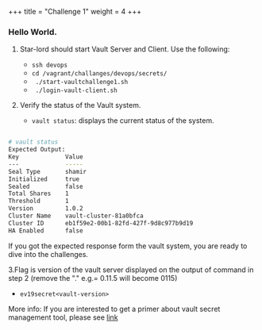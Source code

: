 +++
title = "Challenge 1"
weight = 4
+++

### Hello World.

1. Star-lord should start Vault Server and Client. Use the following:
    
    - `ssh devops`
    - `cd /vagrant/challanges/devops/secrets/`
    - ` ./start-vaultchallenge1.sh`
    - ` ./login-vault-client.sh`

2. Verify the status of the Vault system.

    - `vault status`: displays the current status of the system.

```bash

# vault status
Expected Output:
Key             Value
---             -----
Seal Type       shamir
Initialized     true
Sealed          false
Total Shares    1
Threshold       1
Version         1.0.2
Cluster Name    vault-cluster-81a0bfca
Cluster ID      eb1f59e2-00b1-82fd-427f-9d8c977b9d19
HA Enabled      false
```

 If you got the expected response form the vault system, you are ready to dive into the challenges.

3.Flag is version of the vault server displayed on the output of command in step 2 (remove the "." e.g.= 0.11.5 will become 0115)

  - `ev19secret<vault-version>`

More info: If you are interested to get a primer about vault secret management tool, please see [link](https://www.hashicorp.com/resources/journey-vault-1-0) 

